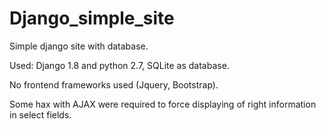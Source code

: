 ﻿# Django_simple_site
Simple django site with database.

Used:
Django 1.8 and python 2.7, SQLite as database.

No frontend frameworks used (Jquery, Bootstrap).

Some hax with AJAX were required to force displaying of right information in select fields.

